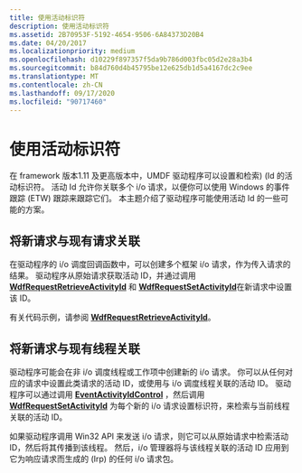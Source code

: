 ```yaml
---
title: 使用活动标识符
description: 使用活动标识符
ms.assetid: 2B70953F-5192-4654-9506-6A84373D20B4
ms.date: 04/20/2017
ms.localizationpriority: medium
ms.openlocfilehash: d10229f897357f5da9b786d003fbc05d2e28a3b4
ms.sourcegitcommit: b84d760d4b45795be12e625db1d5a4167dc2c9ee
ms.translationtype: MT
ms.contentlocale: zh-CN
ms.lasthandoff: 09/17/2020
ms.locfileid: "90717460"
---
```

# <a name="using-activity-identifiers"></a>使用活动标识符


在 framework 版本1.11 及更高版本中，UMDF 驱动程序可以设置和检索)  (Id 的活动标识符。 活动 Id 允许你关联多个 i/o 请求，以便你可以使用 Windows 的事件跟踪 (ETW) 跟踪来跟踪它们。 本主题介绍了驱动程序可能使用活动 Id 的一些可能的方案。

## <a name="associating-new-requests-with-an-existing-request"></a>将新请求与现有请求关联


在驱动程序的 i/o 调度回调函数中，可以创建多个框架 i/o 请求，作为传入请求的结果。 驱动程序从原始请求获取活动 ID，并通过调用 [**WdfRequestRetrieveActivityId**](/windows-hardware/drivers/ddi/wdfrequest/nf-wdfrequest-wdfrequestretrieveactivityid) 和 [**WdfRequestSetActivityId**](/windows-hardware/drivers/ddi/wdfrequest/nf-wdfrequest-wdfrequestsetactivityid)在新请求中设置该 ID。

有关代码示例，请参阅 [**WdfRequestRetrieveActivityId**](/windows-hardware/drivers/ddi/wdfrequest/nf-wdfrequest-wdfrequestretrieveactivityid)。

## <a name="associating-new-requests-with-an-existing-thread"></a>将新请求与现有线程关联


驱动程序可能会在非 i/o 调度线程或工作项中创建新的 i/o 请求。 你可以从任何对应的请求中设置此类请求的活动 ID，或使用与 i/o 调度线程关联的活动 ID。 驱动程序可以通过调用 [**EventActivityIdControl**](/windows/win32/api/evntprov/nf-evntprov-eventactivityidcontrol) ，然后调用 [**WdfRequestSetActivityId**](/windows-hardware/drivers/ddi/wdfrequest/nf-wdfrequest-wdfrequestsetactivityid) 为每个新的 i/o 请求设置标识符，来检索与当前线程关联的活动 ID。

如果驱动程序调用 Win32 API 来发送 i/o 请求，则它可以从原始请求中检索活动 ID，然后将其传播到该线程。 然后，i/o 管理器将与该线程关联的活动 ID 应用到它为响应请求而生成的 (Irp) 的任何 i/o 请求包。

 

